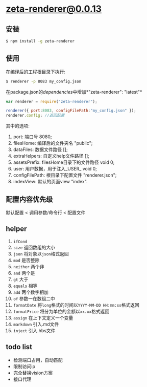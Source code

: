 # zeta-renderer@0.0.13

## 安装

```bash
$ npm install -g zeta-renderer
```

## 使用

在编译后的工程根目录下执行:
```bash
$ renderer -p 8083 my_config.json
```

在package.json的*dependencies*中增加*"zeta-renderer": "latest"*

```js
var renderer = require("zeta-renderer");

renderer({ port:8083, configFilePath:"my_config.json" });
renderer.config; //返回配置
```

其中的选项:
1. port: 端口号 8080;
2. filesHome: 编译后的文件夹名 "public";
3. dataFiles: 数据文件路径 [];
4. extraHelpers: 自定义help文件路径 [];
5. assetsPrefix: filesHome目录下的文件路径 void 0;
6. user: 用户数据，用于注入_USER_ void 0;
7. configFilePath: 根目录下配置文件 "renderer.json";
8. indexView: 默认的页面view "index".

## 配置内容优先级
默认配置 < 调用参数/命令行 < 配置文件

## helper

1. `ifCond` 
2. `size` 返回数组的大小
3. `json` 将对象以`json`格式返回
4. `mod` 是否整除
5. `neither` 两个非
6. `and` 两个是
7. `gt` 大于
8. `equals` 相等
9. `add` 两个数字相加
10. `of` 参数一在数组二中
11. `formatDate` 将`long`格式的时间以`YYYY-MM-DD HH:mm:ss`格式返回
12. `formatPrice` 将分为单位的金额以`xx.xx`格式返回
13. `assign` 在上下文定义一个变量
14. `markdown` 引入.md文件
15. `inject` 引入.hbs文件


## todo list

* 检测端口占用，自动匹配
* 限制访问ip
* 完全替换vision方案
* 接口代理
